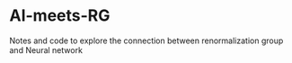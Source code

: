 # AI-meets-RG
Notes and code to explore the connection between renormalization group and Neural network
